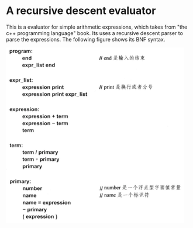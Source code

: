 # A recursive descent evaluator

This is a evaluator for simple arithmetic expressions, which takes from "the c++ programming language" book. Its uses a recursive descent parser to parse the expressions.
The following figure shows its BNF syntax.

<img src="Snipaste_2021-01-13_09-48-02.png" height=480px>
